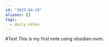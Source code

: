 ```yaml
---
id: "2025-04-29"
aliases: []
tags:
  - daily-notes
---
```


#Test
This is my first note using obsidian.nvim.
